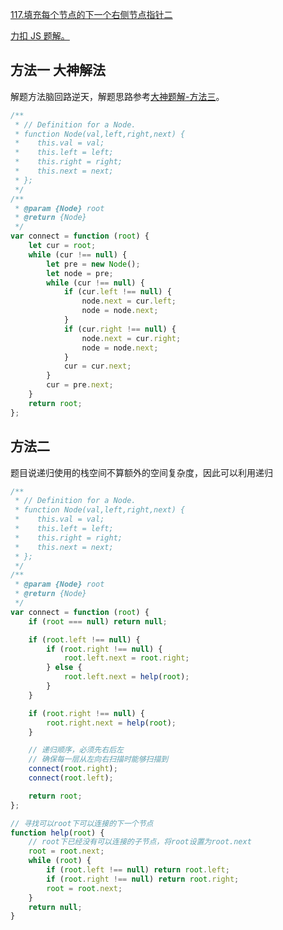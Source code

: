 [117.填充每个节点的下一个右侧节点指针二](https://leetcode-cn.com/problems/populating-next-right-pointers-in-each-node-ii/submissions/)

[力扣 JS 题解。](https://github.com/GuYueJiaJie/blog/tree/master/%E6%95%B0%E6%8D%AE%E7%BB%93%E6%9E%84%E4%B8%8E%E7%AE%97%E6%B3%95)

## 方法一 大神解法

解题方法脑回路逆天，解题思路参考[大神题解-方法三](https://leetcode-cn.com/problems/populating-next-right-pointers-in-each-node-ii/solution/xiang-xi-tong-su-de-si-lu-fen-xi-duo-jie-fa-by-28/)。

```javascript
/**
 * // Definition for a Node.
 * function Node(val,left,right,next) {
 *    this.val = val;
 *    this.left = left;
 *    this.right = right;
 *    this.next = next;
 * };
 */
/**
 * @param {Node} root
 * @return {Node}
 */
var connect = function (root) {
    let cur = root;
    while (cur !== null) {
        let pre = new Node();
        let node = pre;
        while (cur !== null) {
            if (cur.left !== null) {
                node.next = cur.left;
                node = node.next;
            }
            if (cur.right !== null) {
                node.next = cur.right;
                node = node.next;
            }
            cur = cur.next;
        }
        cur = pre.next;
    }
    return root;
};
```

## 方法二

题目说递归使用的栈空间不算额外的空间复杂度，因此可以利用递归

```javascript
/**
 * // Definition for a Node.
 * function Node(val,left,right,next) {
 *    this.val = val;
 *    this.left = left;
 *    this.right = right;
 *    this.next = next;
 * };
 */
/**
 * @param {Node} root
 * @return {Node}
 */
var connect = function (root) {
    if (root === null) return null;

    if (root.left !== null) {
        if (root.right !== null) {
            root.left.next = root.right;
        } else {
            root.left.next = help(root);
        }
    }

    if (root.right !== null) {
        root.right.next = help(root);
    }

    // 递归顺序，必须先右后左
    // 确保每一层从左向右扫描时能够扫描到
    connect(root.right);
    connect(root.left);

    return root;
};

// 寻找可以root下可以连接的下一个节点
function help(root) {
    // root下已经没有可以连接的子节点，将root设置为root.next
    root = root.next;
    while (root) {
        if (root.left !== null) return root.left;
        if (root.right !== null) return root.right;
        root = root.next;
    }
    return null;
}
```
